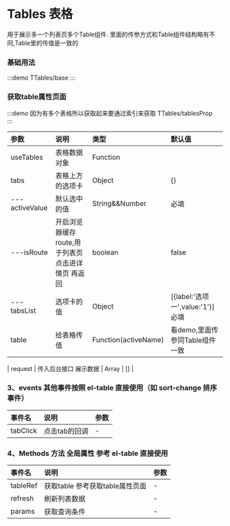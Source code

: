 # Tables 表格

用于展示多一个列表页多个Table组件.
里面的传参方式和Table组件结构略有不同,Table里的传值是一致的
### 基础用法

:::demo
TTables/base
:::


### 获取table属性页面
:::demo  因为有多个表格所以获取起来要通过索引来获取
TTables/tablesProp  
:::


| 参数 | 说明 | 类型 | 默认值 |
| :---------------------- | :----------------------------------------------------------------------------- | :----------- | :-------- |
| useTables | 表格数据对象 | Function |  |
| tabs | 表格上方的选项卡  | Object | {} |
| ---activeValue | 默认选中的值  | String&&Number | 必填 |
| ---isRoute | 开启浏览器缓存route,用于列表页点击进详情页 再返回 |  boolean |  false|
| ---tabsList | 选项卡的值  | Object |[{label:'选项一',value:'1'}] 必填 |
| table | 给表格传值  | Function(activeName) | 看demo,里面传参同Table组件一致 |






| request | 传入后台接口 展示数据 | Array | [] |


### 3、events 其他事件按照 el-table 直接使用（如 sort-change 排序事件）
| 事件名             | 说明                         | 参数 |
| :----------------- | :--------------------------- | :--- |
| tabClick     |  点击tab的回调 | -    |


### 4、Methods 方法 全局属性 参考 el-table 直接使用

| 事件名             | 说明                         | 参数 |
| :----------------- | :--------------------------- | :--- |
| tableRef     |  获取table  参考获取table属性页面 | -    |
| refresh          | 刷新列表数据                | -    |
| params | 获取查询条件             | -    |

